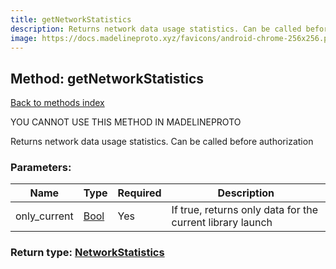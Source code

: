 ```yaml
---
title: getNetworkStatistics
description: Returns network data usage statistics. Can be called before authorization
image: https://docs.madelineproto.xyz/favicons/android-chrome-256x256.png
---
```

## Method: getNetworkStatistics  
[Back to methods index](index.md)


YOU CANNOT USE THIS METHOD IN MADELINEPROTO


Returns network data usage statistics. Can be called before authorization

### Parameters:

| Name     |    Type       | Required | Description |
|----------|---------------|----------|-------------|
|only\_current|[Bool](../types/Bool.md) | Yes|If true, returns only data for the current library launch|


### Return type: [NetworkStatistics](../types/NetworkStatistics.md)

